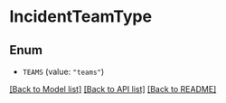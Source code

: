 # IncidentTeamType

## Enum


* `TEAMS` (value: `"teams"`)


[[Back to Model list]](../README.md#documentation-for-models) [[Back to API list]](../README.md#documentation-for-api-endpoints) [[Back to README]](../README.md)


